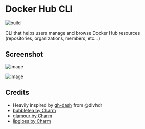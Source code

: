 # Docker Hub CLI

![build](https://github.com/docker/hack-docker-access-management-cli/actions/workflows/build.yml/badge.svg)

CLI that helps users manage and browse Docker Hub resources (repositories, organizations, members, etc...)

## Screenshot

![image](https://user-images.githubusercontent.com/2109178/177809263-02338c63-b354-4d4e-9db1-8eb122449346.png)

![image](https://user-images.githubusercontent.com/2109178/177809251-48e3fcf5-8825-4963-8d8a-7924c91b3eb5.png)


## Credits

- Heavily inspired by [gh-dash](https://github.com/dlvhdr/gh-dash/) from @dlvhdr
- [bubbletea by Charm](https://github.com/charmbracelet/bubbletea)
- [glamour by Charm](https://github.com/charmbracelet/glamour)
- [lipgloss by Charm](https://github.com/charmbracelet/lipgloss)
